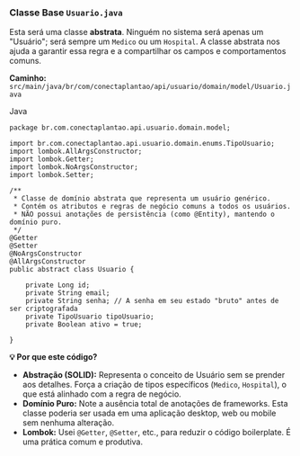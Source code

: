 ### Classe Base `Usuario.java`

Esta será uma classe **abstrata**. Ninguém no sistema será apenas um "Usuário"; será sempre um `Medico` ou um `Hospital`. A classe abstrata nos ajuda a garantir essa regra e a compartilhar os campos e comportamentos comuns.

**Caminho:** `src/main/java/br/com/conectaplantao/api/usuario/domain/model/Usuario.java`

Java

```
package br.com.conectaplantao.api.usuario.domain.model;

import br.com.conectaplantao.api.usuario.domain.enums.TipoUsuario;
import lombok.AllArgsConstructor;
import lombok.Getter;
import lombok.NoArgsConstructor;
import lombok.Setter;

/**
 * Classe de domínio abstrata que representa um usuário genérico.
 * Contém os atributos e regras de negócio comuns a todos os usuários.
 * NÃO possui anotações de persistência (como @Entity), mantendo o domínio puro.
 */
@Getter
@Setter
@NoArgsConstructor
@AllArgsConstructor
public abstract class Usuario {

    private Long id;
    private String email;
    private String senha; // A senha em seu estado "bruto" antes de ser criptografada
    private TipoUsuario tipoUsuario;
    private Boolean ativo = true;

}
```

**💡 Por que este código?**

- **Abstração (SOLID):** Representa o conceito de Usuário sem se prender aos detalhes. Força a criação de tipos específicos (`Medico`, `Hospital`), o que está alinhado com a regra de negócio.
- **Domínio Puro:** Note a ausência total de anotações de frameworks. Esta classe poderia ser usada em uma aplicação desktop, web ou mobile sem nenhuma alteração.
- **Lombok:** Usei `@Getter`, `@Setter`, etc., para reduzir o código boilerplate. É uma prática comum e produtiva.